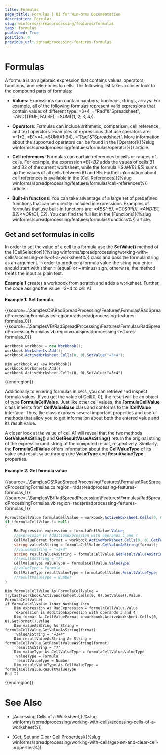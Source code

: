```yaml
---
title: Formulas
page_title: Formulas | UI for WinForms Documentation
description: Formulas
slug: winforms/spreadprocessing/features/formulas
tags: formulas
published: True
position: 0
previous_url: spreadprocessing-features-formulas
---
```


# Formulas



A formula is an algebraic expression that contains values, operators, functions, and references to cells. The following list takes a closer look to the compound parts of formulas:
      

* __Values__: Expressions can contain numbers, booleans, strings, arrays. For example, all of the following formulas represent valid expressions that contain values of different type: =3+4, ="Rad"&"Spreadsheet", =AND(TRUE, FALSE), =SUM({1, 2; 3, 4}).
          

* __Operators__: Formulas can include arithmetic, comparison, cell reference, and text operators. Examples of expressions that use operators are:          =-1+2, =B1<=4, =SUM(A1:B4), ="Rad"&"Spreadsheet". More information about the supported operators can be found in the [Operator]({%slug winforms/spreadprocessing/features/formulas/operator%}) article.
          

* __Cell references__: Formulas can contain references to cells or ranges of cells. For example, the expression *=B1+B2* adds the values of cells B1 and B2 of the current worksheet, while the formula *=SUM(B1:B5)* sums up the values of all cells between B1 and B5. Further information about cell references is available in the [Cell References]({%slug winforms/spreadprocessing/features/formulas/cell-references%}) article.
          

* __Built-in functions__: You can take advantage of a large set of predefined functions that can be directly included in expressions. Examples of formulas that use built-in functions are: *=ABS(-5), =COS(PI()), =AND(B1, B2)<>OR(C1, C2)*. You can find the full list in the [Functions]({%slug winforms/spreadprocessing/features/formulas/functions%}) article.
          

## Get and set formulas in cells

In order to set the value of a cell to a formula use the __SetValue()__ method of the [CellSelection]({%slug winforms/spreadprocessing/working-with-cells/accessing-cells-of-a-worksheet%}) class and pass the formula string as an argument. In order to produce a formula value the string you enter should start with either __=__ (equal) or __–__ (minus) sign, otherwise, the method treats the input as plain text.
        

__Example 1__ creates a workbook from scratch and adds a worksheet. Further, the code assigns the value =3+4 to cell A1.

#### Example 1: Set formula

{{source=..\SamplesCS\RadSpreadProcessing\Features\Formulas\RadSpreadProcessingFormulas.cs region=radspreadprocessing-features-formulas_0}} 
{{source=..\SamplesVB\RadSpreadProcessing\Features\Formulas\RadSpreadProcessingFormulas.vb region=radspreadprocessing-features-formulas_0}} 

````C#
Workbook workbook = new Workbook();
workbook.Worksheets.Add();
workbook.ActiveWorksheet.Cells[0, 0].SetValue("=3+4");

````
````VB.NET
Dim workbook As New Workbook()
workbook.Worksheets.Add()
workbook.ActiveWorksheet.Cells(0, 0).SetValue("=3+4")

````

{{endregion}} 

Additionally to entering formulas in cells, you can retrieve and inspect formula values. If you get the value of Cell[0, 0], the result will be an object of type __FormulaCellValue__. Just like other cell values, the __FormulaCellValue__ class inherits from __CellValueBase__ class and conforms to the __ICellValue__ interface. Thus, the class exposes several important properties and useful methods that allow you to get information about both the entered value and its result value.
        

A closer look at the value of cell A1 will reveal that the two methods __GetValueAsString()__ and __GetResultValueAsString()__ return the original string of the expression and string of the computed result, respectively. Similarly, the __FormulaCellValue__ offers information about the __CellValueType__ of its value and result value through the __ValueType__ and __ResultValueType__ properties.
       
#### Example 2: Get formula value

{{source=..\SamplesCS\RadSpreadProcessing\Features\Formulas\RadSpreadProcessingFormulas.cs region=radspreadprocessing-features-formulas_1}} 
{{source=..\SamplesVB\RadSpreadProcessing\Features\Formulas\RadSpreadProcessingFormulas.vb region=radspreadprocessing-features-formulas_1}} 

````C#
FormulaCellValue formulaCellValue = workbook.ActiveWorksheet.Cells[0, 0].GetValue().Value as FormulaCellValue;
if (formulaCellValue != null)
{
    RadExpression expression = formulaCellValue.Value;
    //expression is AdditionExpression with operands 3 and 4
    CellValueFormat format = workbook.ActiveWorksheet.Cells[0, 0].GetFormat().Value;
    string valueAsString = formulaCellValue.GetValueAsString(format);
    //valueAsString = "=3+4"
    string resultValueAsString = formulaCellValue.GetResultValueAsString(format);
    //resultAsString = "7"
    CellValueType valueType = formulaCellValue.ValueType;
    //valueType = Formula
    CellValueType resultValueType = formulaCellValue.ResultValueType;
    //resultValueType = Number
}

````
````VB.NET
Dim formulaCellValue As FormulaCellValue = TryCast(workbook.ActiveWorksheet.Cells(0, 0).GetValue().Value, FormulaCellValue)
If formulaCellValue IsNot Nothing Then
    Dim expression As RadExpression = formulaCellValue.Value
    'expression is AdditionExpression with operands 3 and 4
    Dim format As CellValueFormat = workbook.ActiveWorksheet.Cells(0, 0).GetFormat().Value
    Dim valueAsString As String = formulaCellValue.GetValueAsString(format)
    'valueAsString = "=3+4"
    Dim resultValueAsString As String = formulaCellValue.GetResultValueAsString(format)
    'resultAsString = "7"
    Dim valueType As CellValueType = formulaCellValue.ValueType
    'valueType = Formula
    'resultValueType = Number
    Dim resultValueType As CellValueType = formulaCellValue.ResultValueType
End If

````

{{endregion}} 

# See Also

 * [Accessing Cells of a Worksheet]({%slug winforms/spreadprocessing/working-with-cells/accessing-cells-of-a-worksheet%})

 * [Get, Set and Clear Cell Properties]({%slug winforms/spreadprocessing/working-with-cells/get-set-and-clear-cell-properties%})
